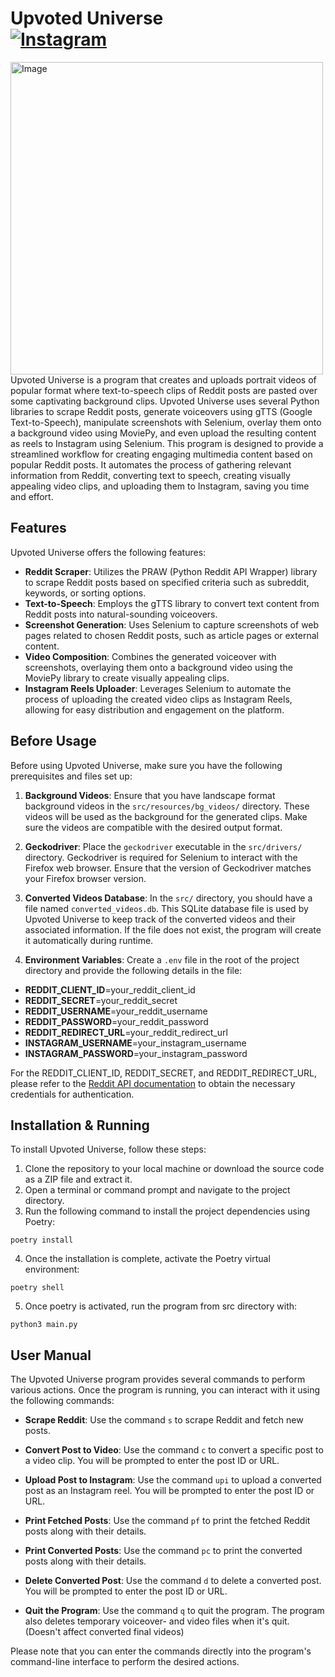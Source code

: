 # Upvoted Universe <br>[![Instagram](https://img.shields.io/badge/Instagram-E4405F?style=for-the-badge&logo=instagram&logoColor=white)](https://www.instagram.com/upvoteduniverse/)

<img src="https://github.com/kodtld/Upvoted_Universe/blob/main/example.gif" alt="Image" height="500" />
Upvoted Universe is a program that creates and uploads portrait videos of popular format where text-to-speech clips of Reddit posts are pasted over some captivating background clips.
Upvoted Universe uses several Python libraries to scrape Reddit posts, generate voiceovers using gTTS (Google Text-to-Speech), manipulate screenshots with Selenium, overlay them onto a background video using MoviePy, and even upload the resulting content as reels to Instagram using Selenium. This program is designed to provide a streamlined workflow for creating engaging multimedia content based on popular Reddit posts. It automates the process of gathering relevant information from Reddit, converting text to speech, creating visually appealing video clips, and uploading them to Instagram, saving you time and effort.

## Features

Upvoted Universe offers the following features:

- **Reddit Scraper**: Utilizes the PRAW (Python Reddit API Wrapper) library to scrape Reddit posts based on specified criteria such as subreddit, keywords, or sorting options.
- **Text-to-Speech**: Employs the gTTS library to convert text content from Reddit posts into natural-sounding voiceovers.
- **Screenshot Generation**: Uses Selenium to capture screenshots of web pages related to chosen Reddit posts, such as article pages or external content.
- **Video Composition**: Combines the generated voiceover with screenshots, overlaying them onto a background video using the MoviePy library to create visually appealing clips.
- **Instagram Reels Uploader**: Leverages Selenium to automate the process of uploading the created video clips as Instagram Reels, allowing for easy distribution and engagement on the platform.

## Before Usage

Before using Upvoted Universe, make sure you have the following prerequisites and files set up:

1. **Background Videos**: Ensure that you have landscape format background videos in the `src/resources/bg_videos/` directory. These videos will be used as the background for the generated clips. Make sure the videos are compatible with the desired output format.

2. **Geckodriver**: Place the `geckodriver` executable in the `src/drivers/` directory. Geckodriver is required for Selenium to interact with the Firefox web browser. Ensure that the version of Geckodriver matches your Firefox browser version.

3. **Converted Videos Database**: In the `src/` directory, you should have a file named `converted_videos.db`. This SQLite database file is used by Upvoted Universe to keep track of the converted videos and their associated information. If the file does not exist, the program will create it automatically during runtime.

4. **Environment Variables**: Create a `.env` file in the root of the project directory and provide the following details in the file:
- **REDDIT_CLIENT_ID**=your_reddit_client_id
- **REDDIT_SECRET**=your_reddit_secret
- **REDDIT_USERNAME**=your_reddit_username
- **REDDIT_PASSWORD**=your_reddit_password
- **REDDIT_REDIRECT_URL**=your_reddit_redirect_url
- **INSTAGRAM_USERNAME**=your_instagram_username
- **INSTAGRAM_PASSWORD**=your_instagram_password

For the REDDIT_CLIENT_ID, REDDIT_SECRET, and REDDIT_REDIRECT_URL, please refer to the [Reddit API documentation](https://www.reddit.com/dev/api/) to obtain the necessary credentials for authentication.

## Installation & Running

To install Upvoted Universe, follow these steps:

1. Clone the repository to your local machine or download the source code as a ZIP file and extract it.
2. Open a terminal or command prompt and navigate to the project directory.
3. Run the following command to install the project dependencies using Poetry:

```
poetry install
```
4. Once the installation is complete, activate the Poetry virtual environment:
```
poetry shell
```
5. Once poetry is activated, run the program from src directory with:
```
python3 main.py
```
## User Manual

The Upvoted Universe program provides several commands to perform various actions. Once the program is running, you can interact with it using the following commands:

- **Scrape Reddit**: Use the command `s` to scrape Reddit and fetch new posts.

- **Convert Post to Video**: Use the command `c` to convert a specific post to a video clip. You will be prompted to enter the post ID or URL.

- **Upload Post to Instagram**: Use the command `upi` to upload a converted post as an Instagram reel. You will be prompted to enter the post ID or URL.

- **Print Fetched Posts**: Use the command `pf` to print the fetched Reddit posts along with their details.

- **Print Converted Posts**: Use the command `pc` to print the converted posts along with their details.

- **Delete Converted Post**: Use the command `d` to delete a converted post. You will be prompted to enter the post ID or URL.

- **Quit the Program**: Use the command `q` to quit the program. The program also deletes temporary voiceover- and video files when it's quit. (Doesn't affect converted final videos)

Please note that you can enter the commands directly into the program's command-line interface to perform the desired actions.

